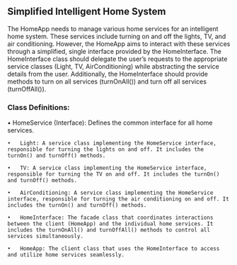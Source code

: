 
<h2>Simplified Intelligent Home System</h2>
The HomeApp needs to manage various home services for an intelligent home system. These services include turning on and off the lights, TV, and air conditioning. However, the HomeApp aims to interact 
with these services through a simplified, single interface provided by the HomeInterface. The HomeInterface class should delegate the user’s requests to the appropriate service classes 
(Light, TV, AirConditioning) while abstracting the service details from the user. Additionally, the HomeInterface should provide methods to turn on all services 
(turnOnAll()) and turn off all services (turnOffAll()).

<h3>Class Definitions:</h3>
	•	HomeService (Interface): Defines the common interface for all home services.
 
	•	Light: A service class implementing the HomeService interface, responsible for turning the lights on and off. It includes the turnOn() and turnOff() methods.
 
	•	TV: A service class implementing the HomeService interface, responsible for turning the TV on and off. It includes the turnOn() and turnOff() methods.
 
	•	AirConditioning: A service class implementing the HomeService interface, responsible for turning the air conditioning on and off. It includes the turnOn() and turnOff() methods.
 
	•	HomeInterface: The facade class that coordinates interactions between the client (HomeApp) and the individual home services. It includes the turnOnAll() and turnOffAll() methods to control all services simultaneously.
 
	•	HomeApp: The client class that uses the HomeInterface to access and utilize home services seamlessly.
